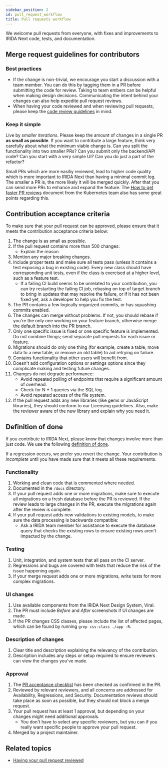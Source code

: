 ```yaml
---
sidebar_position: 2
id: pull_request_workflow
title: Pull requests workflow
---
```


We welcome pull requests from everyone, with fixes and improvements to IRIDA Next code, tests, and documentation.

## Merge request guidelines for contributors

### Best practices

* If the change is non-trivial, we encourage you start a discussion with a team member. You can do this by tagging them in a PR before submitting the code for review. Taking to team embers can be helpful when making design decisions. Communicating the intent behind your changes can also help expedite pull request reviews.
* When having your code reviewed and when reviewing pull requests, please keep the [code review guidelines](./code_review) in mind.

### Keep it simple

Live by *smaller iterations*. Please keep the amount of changes in a single PR **as small as possible**. If you want to contribute a large feature, think very carefully about what the minimum viable change is. Can you split the functionality into two smaller PRs? Can you submit only the backend/API code? Can you start with a very simple UI? Can you do just a part of the refactor?

Small PRs which are more easiliy reviewed, lead to higher code quality which is more important to IRIDA Next than having a minimal commit log. The smaller a PR is, the more likely it will be merged quickly. After that you can send more PRs to enhance and expand the feature. The [How to get faster PR reviews](https://github.com/kubernetes/kubernetes/blob/release-1.5/docs/devel/faster_reviews.md) document from the Kubernetes team also has some great points regarding this.

## Contribution acceptance criteria

To make sure that your pull request can be approved, please ensure that it meets the contribution acceptance criteria below:

1. The change is as small as possible.
1. If the pull request contains more than 500 changes:
   * Explain the reason
1. Mention any major breaking changes.
1. Include proper tests and make sure all tests pass (unless it contains a test exposing a bug in existing code). Every new class should have corresponding unit tests, even if the class is exercised at a higher level, such as a feature test.
   * If a failing CI build seems to be unrelated to your contribution, you can try restarting the failing CI job, rebasing on top of target branch to bring in updates that may resolve the failure, or if it has not been fixed yet, ask a developer to help you fix the test.
1. The PR contains a few logically organized commits, or has squashing commits enabled.
1. The changes can merge without problems. If not, you should rebase if you're the only one working on your feature branch, otherwise merge the default branch into the PR branch.
1. Only one specific issue is fixed or one specific feature is implemented. Do not combine things; send separate pull requests for each issue or feature.
1. Migrations should do only one thing (for example, create a table, move data to a new table, or remove an old table) to aid retrying on failure.
1. Contains functionality that other users will benefit from.
1. Doesn't add configuration options or settings options since they complicate making and testing future changes.
1. Changes do not degrade performance:
   * Avoid repeated polling of endpoints that require a significant amount of overhead.
   * Check for N + 1 queries via the SQL log.
   * Avoid repeated access of the file system.
1. If the pull request adds any new libraries (like gems or JavaScript libraries), they should conform to our Licensing guidelines. Also, make the reviewer aware of the new library and explain why you need it.

## Definition of done

If you contribute to IRIDA Next, please know that changes involve more than just code. We use the following [definition of done](https://www.agilealliance.org/glossary/definition-of-done).

If a regression occurs, we prefer you revert the change. Your contribution is *incomplete* until you have made sure that it meets all these requirements.

### Functionality

1. Working and clean code that is commented where needed.
1. Documented in the `/docs` directory.
1. If your pull request adds one or more migrations, make sure to execute all migrations on a fresh database before the PR is reviewed. If the review leads to large changes in the PR, execute the migrations again after the review is complete.
1. If your pull request adds new validations to existing models, to make sure the data processing is backwards compatible:
   * Ask a IRIDA team member for assistance to execute the database query that checks the existing rows to ensure existing rows aren't impacted by the change.

### Testing

1. Unit, integration, and system tests that all pass on the CI server.
1. Regressions and bugs are covered with tests that reduce the risk of the issue happening again.
1. If your merge request adds one or more migrations, write tests for more complex migrations.

### UI changes

1. Use available components from the IRIDA Next Design System, Viral.
1. The PR must include *Before* and *After* screenshots if UI changes are made.
1. If the PR changes CSS classes, please include the list of affected pages, which can be found by running `grep css-class ./app -R`.

### Description of changes

1. Clear title and description explaining the relevancy of the contribution.
1. Description includes any steps or setup required to ensure reviewers can view the changes you've made.

### Approval

1. The [PR acceptance checklist](./code_review#acceptance-checklist) has been checked as confirmed in the PR.
1. Reviewed by relevant reviewers, and all concerns are addressed for Availability, Regressions, and Security. Documentation reviews should take place as soon as possible, but they should not block a merge request.
1. Your pull request has at least 1 approval, but depending on your changes might need additional approvals.
   * You don't have to select any specific reviewers, but you can if you really want specific people to approve your pull request.
1. Merged by a project maintainer.

## Related topics
* [Having your pull request reviewed](./code_review#having-your-pull-request-reviewed)
